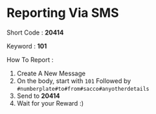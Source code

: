 Reporting Via SMS
=====================

Short Code : **20414**

Keyword : **101**

How To Report :

1. Create A New Message
2. On the body, start with `101` Followed by `#numberplate#to#from#sacco#anyotherdetails`
3. Send to **20414**
4. Wait for your Reward :)
